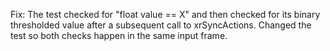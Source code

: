 Fix: The test checked for "float value == X" and then checked for its binary thresholded value after a subsequent call to xrSyncActions. Changed the test so both checks happen in the same input frame.
